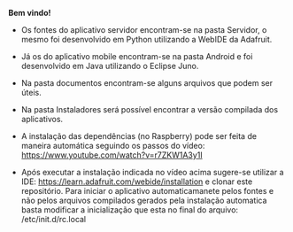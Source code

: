 **Bem vindo!**

* Os  fontes do aplicativo servidor encontram-se na pasta Servidor, o mesmo foi desenvolvido em Python utilizando a WebIDE da Adafruit.
 
* Já os do aplicativo mobile encontram-se na pasta Android e foi desenvolvido em Java utilizando o Eclipse Juno.
 
* Na pasta documentos encontram-se alguns arquivos que podem ser úteis.
 
* Na pasta Instaladores será possível encontrar a versão compilada dos aplicativos.
 
* A instalação das dependências (no Raspberry) pode ser feita de maneira automática seguindo os passos do vídeo: https://www.youtube.com/watch?v=r7ZKW1A3y1I
 
* Após executar a instalação indicada no vídeo acima sugere-se utilizar a IDE: https://learn.adafruit.com/webide/installation e clonar este repositório. Para iniciar o aplicativo automaticamanete pelos fontes e não pelos arquivos compilados gerados pela instalação automatica basta modificar a inicialização que esta no final do arquivo: /etc/init.d/rc.local
